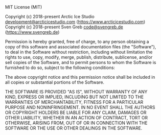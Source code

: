 MIT License (MIT)

<!--lint disable no-auto-link-without-protocol-->

Copyright (c) 2018-present Arctic Ice Studio <development@arcticicestudio.com> (https://www.arcticicestudio.com)  
Copyright (c) 2018-present Sven Greb <code@svengreb.de> (https://www.svengreb.de)

<!--lint enable no-auto-link-without-protocol-->

Permission is hereby granted, free of charge, to any person obtaining a copy
of this software and associated documentation files (the "Software"), to deal
in the Software without restriction, including without limitation the rights
to use, copy, modify, merge, publish, distribute, sublicense, and/or sell
copies of the Software, and to permit persons to whom the Software is
furnished to do so, subject to the following conditions:

The above copyright notice and this permission notice shall be included in all
copies or substantial portions of the Software.

THE SOFTWARE IS PROVIDED "AS IS", WITHOUT WARRANTY OF ANY KIND, EXPRESS OR
IMPLIED, INCLUDING BUT NOT LIMITED TO THE WARRANTIES OF MERCHANTABILITY,
FITNESS FOR A PARTICULAR PURPOSE AND NONINFRINGEMENT. IN NO EVENT SHALL THE
AUTHORS OR COPYRIGHT HOLDERS BE LIABLE FOR ANY CLAIM, DAMAGES OR OTHER
LIABILITY, WHETHER IN AN ACTION OF CONTRACT, TORT OR OTHERWISE, ARISING FROM,
OUT OF OR IN CONNECTION WITH THE SOFTWARE OR THE USE OR OTHER DEALINGS IN THE
SOFTWARE.
